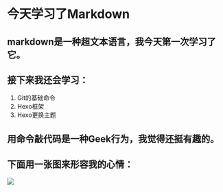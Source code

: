 # **今天学习了Markdown**
## markdown是一种超文本语言，我今天第一次学习了它。
## 接下来我还会学习：
1. Git的基础命令
1. Hexo框架
1. Hexo更换主题
## 用命令敲代码是一种Geek行为，我觉得还挺有趣的。
## 下面用一张图来形容我的心情：
![](https://qgt-style.oss-cn-hangzhou.aliyuncs.com/newcoursep4/g1/g1-2-2/tenor.gif)
